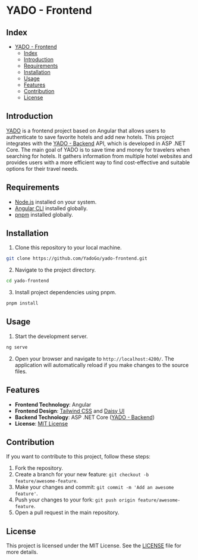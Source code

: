 # YADO - Frontend

## Index

- [YADO - Frontend](#yado---frontend)
  - [Index](#index)
  - [Introduction](#introduction)
  - [Requirements](#requirements)
  - [Installation](#installation)
  - [Usage](#usage)
  - [Features](#features)
  - [Contribution](#contribution)
  - [License](#license)

## Introduction

[YADO](https://github.com/YadoGo) is a frontend project based on Angular that allows users to authenticate to save favorite hotels and add new hotels. This project integrates with the [YADO - Backend](https://github.com/YadoGo/yado-backend) API, which is developed in ASP .NET Core. The main goal of YADO is to save time and money for travelers when searching for hotels. It gathers information from multiple hotel websites and provides users with a more efficient way to find cost-effective and suitable options for their travel needs.

## Requirements

- [Node.js](https://nodejs.org/en/) installed on your system.
- [Angular CLI](https://angular.io/cli) installed globally.
- [pnpm](https://pnpm.io/) installed globally.

## Installation

1. Clone this repository to your local machine.

```bash
git clone https://github.com/YadoGo/yado-frontend.git
```

2. Navigate to the project directory.

```bash
cd yado-frontend
```

3. Install project dependencies using pnpm.

```bash
pnpm install
```

## Usage

1. Start the development server.

```bash
ng serve
```

2. Open your browser and navigate to `http://localhost:4200/`. The application will automatically reload if you make changes to the source files.

## Features

- **Frontend Technology**: Angular
- **Frontend Design**: [Tailwind CSS](https://tailwindui.com/) and [Daisy UI](https://daisyui.com/)
- **Backend Technology**: ASP .NET Core ([YADO - Backend](https://github.com/YadoGo/yado-backend))
- **License**: [MIT License](LICENSE) 

## Contribution

If you want to contribute to this project, follow these steps:

1. Fork the repository.
2. Create a branch for your new feature: `git checkout -b feature/awesome-feature`.
3. Make your changes and commit: `git commit -m 'Add an awesome feature'`.
4. Push your changes to your fork: `git push origin feature/awesome-feature`.
5. Open a pull request in the main repository.

## License

This project is licensed under the MIT License. See the [LICENSE](LICENSE) file for more details.
